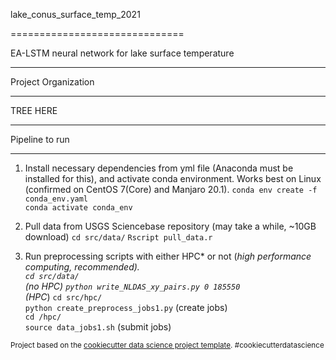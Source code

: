 
lake_conus_surface_temp_2021

==============================

EA-LSTM neural network for lake surface temperature 

---------------

Project Organization 

------------

TREE HERE

--------

Pipeline to run

-------------

1. Install necessary dependencies from yml file (Anaconda must be installed for this), and activate conda environment. Works best on Linux (confirmed on CentOS 7(Core) and Manjaro 20.1).
`conda env create -f conda_env.yaml`  
`conda activate conda_env`

2. Pull data from USGS Sciencebase repository (may take a while, ~10GB download)
`cd src/data/`
`Rscript pull_data.r`

3. Run preprocessing scripts with either HPC* or not (*high performance computing, recommended).  
`cd src/data/`  
(no HPC) `python write_NLDAS_xy_pairs.py 0 185550`  
(HPC*) `cd src/hpc/`    
      `python create_preprocess_jobs1.py`  (create jobs)  
      `cd /hpc/`  
      `source data_jobs1.sh` (submit jobs)  

<p><small>Project based on the <a target="_blank" href="https://drivendata.github.io/cookiecutter-data-science/">cookiecutter data science project template</a>. #cookiecutterdatascience</small></p>
